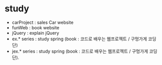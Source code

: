# study

- carProject : sales Car website
- funWeb : book website 
- jQuery : explain jQuery
- ex.* series : study spring (book : 코드로 배우는 웹프로젝트 / 구멍가게 코딩단)
- jex.* series : study spring (book : 코드로 배우는 웹프로젝트 / 구멍가게 코딩단). 




